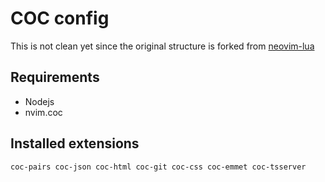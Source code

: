 # COC config

This is not clean yet since the original structure is forked from
[neovim-lua](https://github.com/brainfucksec/neovim-lua)


## Requirements

- Nodejs
- nvim.coc

## Installed extensions

```
coc-pairs coc-json coc-html coc-git coc-css coc-emmet coc-tsserver
```
